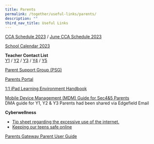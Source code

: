 ```yaml
---
title: Parents
permalink: /together/useful-links/parents/
description: ""
third_nav_title: Useful Links
---
```

[CCA Schedule 2023](/files/CCA%20teachers%20and%20schedule%202023_6%20Jan.pdf) / [June CCA Schedule 2023](/files/june%20hols%20cca%20schedule.pdf)
  
[School Calendar 2023](/files/2023%20EFSS%20Calendar%20Parents.pdf)

**Teacher Contact List**<br>
[Y1](/files/teacher%20contact%20list%20semester%20one%202023%20-%20year%201%20contact%20list.pdf) / [Y2](/files/teacher%20contact%20list%20semester%20one%202023%20-%20year%202%20contact%20list.pdf) / [Y3](/files/teacher%20contact%20list%20semester%20one%202023%20-%20year%203%20contact%20list.pdf) / [Y4](/files/teacher%20contact%20list%20semester%20one%202023%20-%20year%204%20contact%20list.pdf) / [Y5](/files/teacher%20contact%20list%20semester%20one%202023%20-%20year%205%20contact%20list.pdf) 

[Parent Support Group (PSG)](https://staging.d3jwf1tlw34213.amplifyapp.com/together/parents-support-group)
  
[Parents Portal](https://parents.edgefield.sg/)  
  
[1:1 iPad Learning Environment Handbook](/files/iPAD%20Learning%20Environment%20Handbook%20Version%202.pdf)

[Mobile Device Management (MDM) Guide for Sec4&amp;5 Parents](/files/MDM%20Guide%20for%20Parents.pdf) <br>
DMA guide for Y1, Y2 &amp; Y3 Parents had been shared via Edgefield Email

  
**Cyberwellness**  

* [Tip sheet regarding the excessive use of the internet.](/files/Tip-sheet-for-Parents-Excessive-Internet-Use.pdf) 
* [Keeping our teens safe online](https://www.schoolbag.edu.sg/story/keeping-our-teens-safe-online)  
  
[Parents Gateway Parent User Guide](/files/Parents%20Gateway%20Parent%20User%20Guide.pdf)